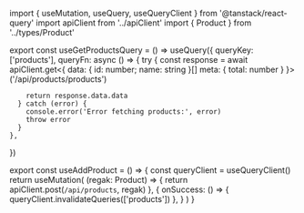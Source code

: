 import { useMutation, useQuery, useQueryClient } from '@tanstack/react-query'
import apiClient from '../apiClient'
import { Product } from '../types/Product'

export const useGetProductsQuery = () =>
useQuery({
queryKey: ['products'],
queryFn: async () => {
try {
const response = await apiClient.get<{
data: { id: number; name: string }[]
meta: { total: number }
}>('/api/products/products')

        return response.data.data
      } catch (error) {
        console.error('Error fetching products:', error)
        throw error
      }
    },

})

export const useAddProduct = () => {
const queryClient = useQueryClient()
return useMutation(
(regak: Product) => {
return apiClient.post<Product>(`/api/products`, regak)
},
{
onSuccess: () => {
queryClient.invalidateQueries(['products'])
},
}
)
}
